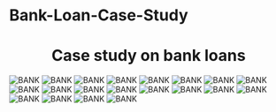 # Bank-Loan-Case-Study
<h1 style="text-align: center">Case study on bank loans</h1>

<img src="https://github.com/Striker2569/Bank-Loan-Case-Study/blob/main/pictures/bank_loan_page-0001.jpg" alt="BANK">
<img src="https://github.com/Striker2569/Bank-Loan-Case-Study/blob/main/pictures/bank_loan_page-0002.jpg" alt="BANK">
<img src="https://github.com/Striker2569/Bank-Loan-Case-Study/blob/main/pictures/bank_loan_page-0003.jpg" alt="BANK">
<img src="https://github.com/Striker2569/Bank-Loan-Case-Study/blob/main/pictures/bank_loan_page-0004.jpg" alt="BANK">
<img src="https://github.com/Striker2569/Bank-Loan-Case-Study/blob/main/pictures/bank_loan_page-0005.jpg" alt="BANK">
<img src="https://github.com/Striker2569/Bank-Loan-Case-Study/blob/main/pictures/bank_loan_page-0006.jpg" alt="BANK">
<img src="https://github.com/Striker2569/Bank-Loan-Case-Study/blob/main/pictures/bank_loan_page-0007.jpg" alt="BANK">
<img src="https://github.com/Striker2569/Bank-Loan-Case-Study/blob/main/pictures/bank_loan_page-0008.jpg" alt="BANK">
<img src="https://github.com/Striker2569/Bank-Loan-Case-Study/blob/main/pictures/bank_loan_page-0009.jpg" alt="BANK">
<img src="https://github.com/Striker2569/Bank-Loan-Case-Study/blob/main/pictures/bank_loan_page-0010.jpg" alt="BANK">
<img src="https://github.com/Striker2569/Bank-Loan-Case-Study/blob/main/pictures/bank_loan_page-0011.jpg" alt="BANK">
<img src="https://github.com/Striker2569/Bank-Loan-Case-Study/blob/main/pictures/bank_loan_page-0012.jpg" alt="BANK">
<img src="https://github.com/Striker2569/Bank-Loan-Case-Study/blob/main/pictures/bank_loan_page-0013.jpg" alt="BANK">
<img src="https://github.com/Striker2569/Bank-Loan-Case-Study/blob/main/pictures/bank_loan_page-0014.jpg" alt="BANK">
<img src="https://github.com/Striker2569/Bank-Loan-Case-Study/blob/main/pictures/bank_loan_page-0015.jpg" alt="BANK">
<img src="https://github.com/Striker2569/Bank-Loan-Case-Study/blob/main/pictures/bank_loan_page-0016.jpg" alt="BANK">
<img src="https://github.com/Striker2569/Bank-Loan-Case-Study/blob/main/pictures/bank_loan_page-0017.jpg" alt="BANK">
<img src="https://github.com/Striker2569/Bank-Loan-Case-Study/blob/main/pictures/bank_loan_page-0018.jpg" alt="BANK">
<img src="https://github.com/Striker2569/Bank-Loan-Case-Study/blob/main/pictures/bank_loan_page-0019.jpg" alt="BANK">
<img src="https://github.com/Striker2569/Bank-Loan-Case-Study/blob/main/pictures/bank_loan_page-0020.jpg" alt="BANK">
